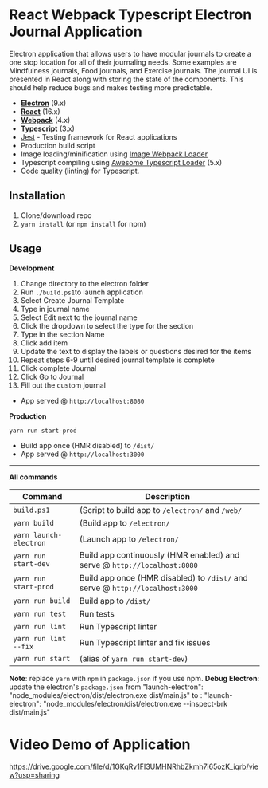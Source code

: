 # React Webpack Typescript Electron Journal Application

Electron application that allows users to have modular journals to create a one stop location for all of their journaling needs. Some examples are Mindfulness journals, Food journals, and Exercise journals. The journal UI is presented in React along with storing the state of the components. This should help reduce bugs and makes testing more predictable. 

* **[Electron](https://www.electronjs.org/)** (9.x)
* **[React](https://facebook.github.io/react/)** (16.x)
* **[Webpack](https://webpack.js.org/)** (4.x)
* **[Typescript](https://www.typescriptlang.org/)** (3.x)
* [Jest](https://facebook.github.io/jest/) - Testing framework for React applications
* Production build script
* Image loading/minification using [Image Webpack Loader](https://github.com/tcoopman/image-webpack-loader)
* Typescript compiling using [Awesome Typescript Loader](https://github.com/s-panferov/awesome-typescript-loader) (5.x)
* Code quality (linting) for Typescript.

## Installation
1. Clone/download repo
2. `yarn install` (or `npm install` for npm)

## Usage
**Development**

1. Change directory to the electron folder
2. Run `./build.ps1`to launch application
3. Select Create Journal Template
4. Type in journal name 
5. Select Edit next to the journal name
6. Click the dropdown to select the type for the section
7. Type in the section Name
8. Click add item
9. Update the text to display the labels or questions desired for the items
10. Repeat steps 6-9 until desired journal template is complete
11. Click complete Journal
12. Click Go to Journal
13. Fill out the custom journal


* App served @ `http://localhost:8080`

**Production**

`yarn run start-prod`

* Build app once (HMR disabled) to `/dist/`
* App served @ `http://localhost:3000`

---

**All commands**

Command | Description
--- | ---
`build.ps1` | (Script to build app to `/electron/` and `/web/`
`yarn build` | (Build app to `/electron/`
`yarn launch-electron` | (Launch app to `/electron/`
`yarn run start-dev` | Build app continuously (HMR enabled) and serve @ `http://localhost:8080`
`yarn run start-prod` | Build app once (HMR disabled) to `/dist/` and serve @ `http://localhost:3000`
`yarn run build` | Build app to `/dist/`
`yarn run test` | Run tests
`yarn run lint` | Run Typescript linter
`yarn run lint --fix` | Run Typescript linter and fix issues
`yarn run start` | (alias of `yarn run start-dev`)



**Note**: replace `yarn` with `npm` in `package.json` if you use npm.
**Debug Electron**: update the electron's `package.json` 
from "launch-electron": "node_modules/electron/dist/electron.exe dist/main.js" 
to : "launch-electron": "node_modules/electron/dist/electron.exe --inspect-brk dist/main.js"

# Video Demo of Application
https://drive.google.com/file/d/1GKqRv1FI3UMHNRhbZkmh7l65ozK_iqrb/view?usp=sharing
